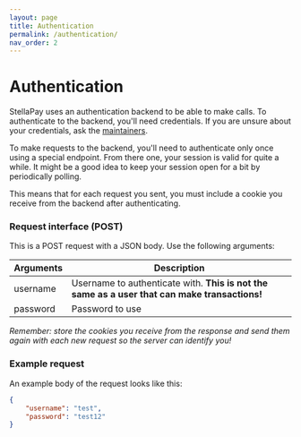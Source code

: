 ```yaml
---
layout: page
title: Authentication
permalink: /authentication/
nav_order: 2
---
```


# Authentication

StellaPay uses an authentication backend to be able to make calls. To authenticate to the backend, you'll need credentials. If you are unsure about your credentials, ask the [maintainers](/about).

To make requests to the backend, you'll need to authenticate only once using a special endpoint. From there one, your session is valid for quite a while. It might be a good idea to keep your session open for a bit by periodically polling.

This means that for each request you sent, you must include a cookie you receive from the backend after authenticating.

### Request interface (POST)

This is a POST request with a JSON body. Use the following arguments:

| Arguments | Description                                                  |
| --------- | ------------------------------------------------------------ |
| username  | Username to authenticate with.  **This is not the same as a user that can make transactions!** |
| password  | Password to use                                              |

*Remember: store the cookies you receive from the response and send them again with each new request so the server can identify you!*

### Example request

An example body of the request looks like this:

```json
{
    "username": "test",
    "password": "test12"
}
```

